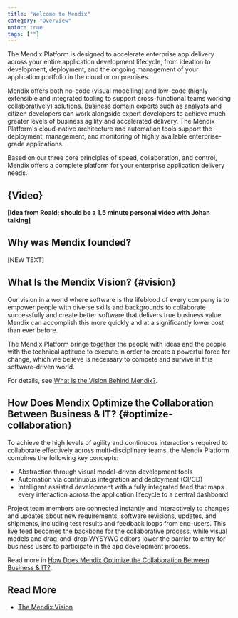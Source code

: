 ```yaml
---
title: "Welcome to Mendix"
category: "Overview"
notoc: true
tags: [""]
---
```


The Mendix Platform is designed to accelerate enterprise app delivery across your entire application development lifecycle, from ideation to development, deployment, and the ongoing management of your application portfolio in the cloud or on premises.

Mendix offers both no-code (visual modelling) and low-code (highly extensible and integrated tooling to support cross-functional teams working collaboratively) solutions. Business domain experts such as analysts and citizen developers can work alongside expert developers to achieve much greater levels of business agility and accelerated delivery. The Mendix Platform's cloud-native architecture and automation tools support the deployment, management, and monitoring of highly available enterprise-grade applications. 

Based on our three core principles of speed, collaboration, and control, Mendix offers a complete platform for your enterprise application delivery needs.

## {Video}

**[Idea from Roald: should be a 1.5 minute personal video with Johan talking]**

## Why was Mendix founded?

[NEW TEXT]

## What Is the Mendix Vision? {#vision}

Our vision in a world where software is the lifeblood of every company is to empower people with diverse skills and backgrounds to collaborate successfully and create better software that delivers true business value. Mendix can accomplish this more quickly and at a significantly lower cost than ever before.

The Mendix Platform brings together the people with ideas and the people with the technical aptitude to execute in order to create a powerful force for change, which we believe is necessary to compete and survive in this software-driven world.

For details, see [What Is the Vision Behind Mendix?](what-is-mendix#vision).

## How Does Mendix Optimize the Collaboration Between Business & IT? {#optimize-collaboration}

To achieve the high levels of agility and continuous interactions required to collaborate effectively across multi-disciplinary teams, the Mendix Platform combines the following key concepts:

* Abstraction through visual model-driven development tools
* Automation via continuous integration and deployment (CI/CD)
* Intelligent assisted development with a fully integrated feed that maps every interaction across the application lifecycle to a central dashboard

Project team members are connected instantly and interactively to changes and updates about new requirements, software revisions, updates, and shipments, including test results and feedback loops from end-users. This live feed becomes the backbone for the collaborative process, while visual models and drag-and-drop WYSYWG editors lower the barrier to entry for business users to participate in the app development process.

Read more in [How Does Mendix Optimize the Collaboration Between Business & IT?](what-is-mendix#optimize-collaboration).

## Read More

* [The Mendix Vision](what-is-mendix)
